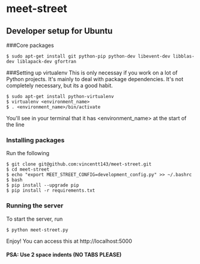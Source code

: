 meet-street
=====
## Developer setup for Ubuntu
###Core packages
```
$ sudo apt-get install git python-pip python-dev libevent-dev libblas-dev liblapack-dev gfortran
```

###Setting up virtualenv
This is only necessay if you work on a lot of Python projects. It's mainly to deal with package dependencies. It's not completely necessary, but its a good habit.
```
$ sudo apt-get install python-virtualenv
$ virtualenv <environment_name>
$ . <environment_name>/bin/activate
```
You'll see in your terminal that it has \<environment_name\> at the start of the line

### Installing packages
Run the following
```
$ git clone git@github.com:vincentt143/meet-street.git
$ cd meet-street
$ echo "export MEET_STREET_CONFIG=development_config.py" >> ~/.bashrc
$ bash
$ pip install --upgrade pip
$ pip install -r requirements.txt
```
### Running the server
To start the server, run
```
$ python meet-street.py
```
Enjoy! You can access this at http://localhost:5000

#### PSA: Use 2 space indents (NO TABS PLEASE)

